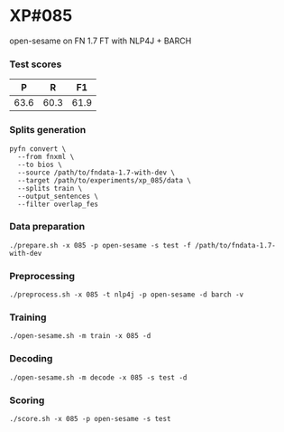 # XP\#085

open-sesame on FN 1.7 FT with NLP4J + BARCH

### Test scores
| P | R | F1 |
| --- | --- | --- |
| 63.6 | 60.3 | 61.9 |

### Splits generation
```
pyfn convert \
  --from fnxml \
  --to bios \
  --source /path/to/fndata-1.7-with-dev \
  --target /path/to/experiments/xp_085/data \
  --splits train \
  --output_sentences \
  --filter overlap_fes
```

### Data preparation
```
./prepare.sh -x 085 -p open-sesame -s test -f /path/to/fndata-1.7-with-dev
```

### Preprocessing
```
./preprocess.sh -x 085 -t nlp4j -p open-sesame -d barch -v
```

### Training
```
./open-sesame.sh -m train -x 085 -d
```

### Decoding
```
./open-sesame.sh -m decode -x 085 -s test -d
```

### Scoring
```
./score.sh -x 085 -p open-sesame -s test
```
